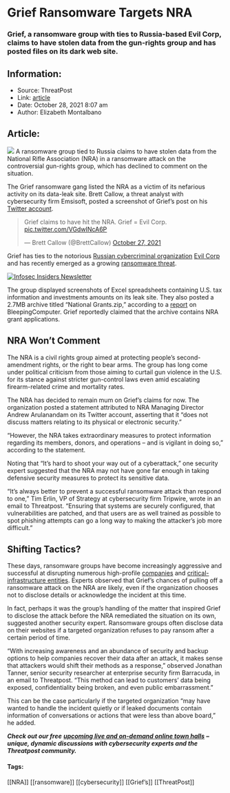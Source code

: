 # Grief Ransomware Targets NRA
### Grief, a ransomware group with ties to Russia-based Evil Corp, claims to have stolen data from the gun-rights group and has posted files on its dark web site. 

## Information:
+ Source: ThreatPost
+ Link: [article](https://kasperskycontenthub.com/threatpost-global/?p=175850)
+ Date: October 28, 2021  8:07 am
+ Author: Elizabeth Montalbano


## Article:
![](https://media.threatpost.com/wp-content/uploads/sites/103/2021/10/28075926/NRA-e1635422396348.jpg)
A ransomware group tied to Russia claims to have stolen data from the National Rifle Association (NRA) in a ransomware attack on the controversial gun-rights group, which has declined to comment on the situation.


The Grief ransomware gang listed the NRA as a victim of its nefarious activity on its data-leak site. Brett Callow, a threat analyst with cybersecurity firm Emsisoft, posted a screenshot of Grief’s post on his [Twitter account](https://twitter.com/BrettCallow).



> 
> Grief claims to have hit the NRA. Grief = Evil Corp. [pic.twitter.com/VGdwINcA6P](https://t.co/VGdwINcA6P)
> 
> 
> — Brett Callow (@BrettCallow) [October 27, 2021](https://twitter.com/BrettCallow/status/1453391567163559941?ref_src=twsrc%5Etfw)
> 
> 



Grief has ties to the notorious [Russian cybercriminal organization](https://threatpost.com/feds-5m-reward-evil-corp-dridex-hacker/150858/) [Evil Corp](https://threatpost.com/evil-corp-returns-with-new-malware-infection-tactic/152430/) and has recently emerged as a growing [ransomware threat](https://threatpost.com/ransomware-gangs-haron-blackmatter/168212/).


[![Infosec Insiders Newsletter](https://media.threatpost.com/wp-content/uploads/sites/103/2021/07/10165815/infosec_insiders_in_article_promo.png)](https://threatpost.com/infosec-insider-subscription-page/?utm_source=ART&utm_medium=ART&utm_campaign=InfosecInsiders_Newsletter_Promo/)


The group displayed screenshots of Excel spreadsheets containing U.S. tax information and investments amounts on its leak site. They also posted a 2.7MB archive titled “National Grants.zip,” according to a [report](https://www.bleepingcomputer.com/news/security/nra-no-comment-on-russian-ransomware-gang-attack-claims/) on BleepingComputer. Grief reportedly claimed that the archive contains NRA grant applications.


**NRA Won’t Comment**
---------------------


The NRA is a civil rights group aimed at protecting people’s second-amendment rights, or the right to bear arms. The group has long come under political criticism from those aiming to curtail gun violence in the U.S. for its stance against stricter gun-control laws even amid escalating firearm-related crime and mortality rates.


The NRA has decided to remain mum on Grief’s claims for now. The organization posted a statement attributed to NRA Managing Director Andrew Arulanandam on its Twitter account, asserting that it “does not discuss matters relating to its physical or electronic security.”


“However, the NRA takes extraordinary measures to protect information regarding its members, donors, and operations – and is vigilant in doing so,” according to the statement.


Noting that “It’s hard to shoot your way out of a cyberattack,” one security expert suggested that the NRA may not have gone far enough in taking defensive security measures to protect its sensitive data.


“It’s always better to prevent a successful ransomware attack than respond to one,” Tim Erlin, VP of Strategy at cybersecurity firm Tripwire, wrote in an email to Threatpost. “Ensuring that systems are securely configured, that vulnerabilities are patched, and that users are as well trained as possible to spot phishing attempts can go a long way to making the attacker’s job more difficult.”


**Shifting Tactics?**
---------------------


These days, ransomware groups have become increasingly aggressive and successful at disrupting numerous high-profile [companies](https://threatpost.com/ransomware-candy-corn-halloween/175630/) and [critical-infrastructure entities](https://threatpost.com/pipeline-crippled-ransomware/165963/). Experts observed that Grief’s chances of pulling off a ransomware attack on the NRA are likely, even if the organization chooses not to disclose details or acknowledge the incident at this time.


In fact, perhaps it was the group’s handling of the matter that inspired Grief to disclose the attack before the NRA remediated the situation on its own, suggested another security expert. Ransomware groups often disclose data on their websites if a targeted organization refuses to pay ransom after a certain period of time.


“With increasing awareness and an abundance of security and backup options to help companies recover their data after an attack, it makes sense that attackers would shift their methods as a response,” observed Jonathan Tanner, senior security researcher at enterprise security firm Barracuda, in an email to Threatpost. “This method can lead to customers’ data being exposed, confidentiality being broken, and even public embarrassment.”


This can be the case particularly if the targeted organization “may have wanted to handle the incident quietly or if leaked documents contain information of conversations or actions that were less than above board,” he added.


***Check out our free*** [***upcoming live and on-demand online town halls***](https://threatpost.com/category/webinars/) ***– unique, dynamic discussions with cybersecurity experts and the Threatpost community.***




#### Tags:
[[NRA]] [[ransomware]] [[cybersecurity]] [[Grief’s]] [[ThreatPost]]
